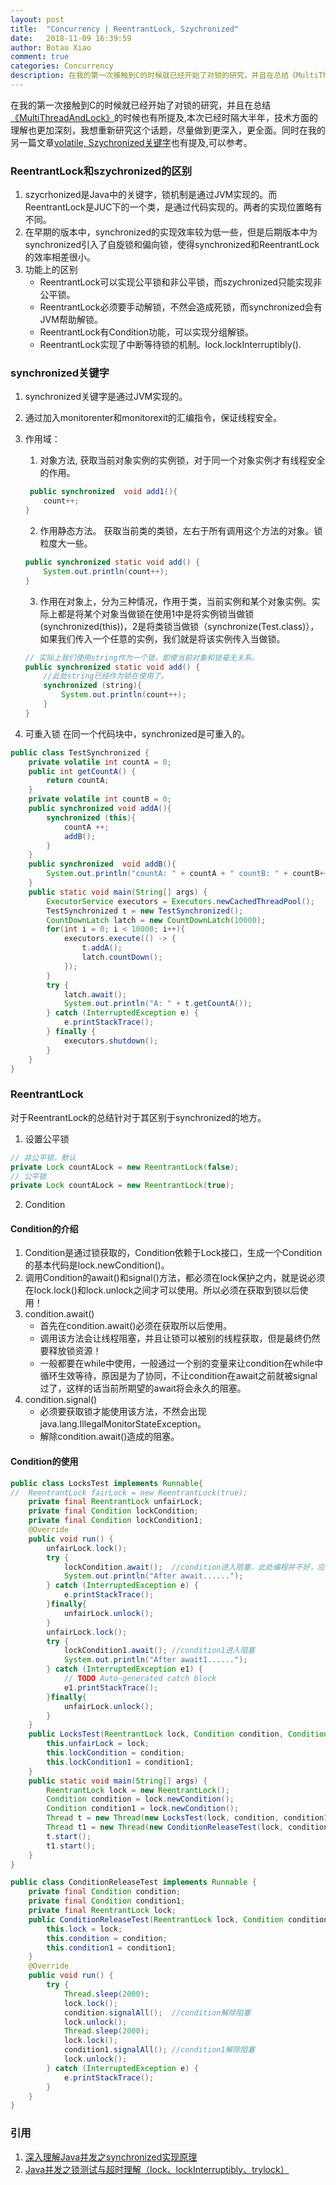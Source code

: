 ```yaml
---
layout: post
title:  "Concurrency | ReentrantLock, Szychronized"
date:   2018-11-09 16:39:59
author: Botao Xiao
comment: true
categories: Concurrency
description: 在我的第一次接触到C的时候就已经开始了对锁的研究，并且在总结《MultiThreadAndLock》的时候也有所提及,本次已经时隔大半年，技术方面的理解也更加深刻，我想重新研究这个话题，尽量做到更深入，更全面。同时在我的另一篇文章《volatile, Szychronized关键字》也有提及,可以参考。
---
```

在我的第一次接触到C的时候就已经开始了对锁的研究，并且在总结[《MultiThreadAndLock》](https://github.com/Seanforfun/Java-Knowledge/blob/master/Conclusions/MultiThreadAndLock.txt)的时候也有所提及,本次已经时隔大半年，技术方面的理解也更加深刻，我想重新研究这个话题，尽量做到更深入，更全面。同时在我的另一篇文章[volatile, Szychronized关键字](https://seanforfun.github.io/javacore/concurrency/2018/11/07/VolatileSynchronized.html)也有提及,可以参考。

### ReentrantLock和szychronized的区别
1. szycrhonized是Java中的关键字，锁机制是通过JVM实现的。而ReentrantLock是JUC下的一个类，是通过代码实现的。两者的实现位置略有不同。
2. 在早期的版本中，synchronized的实现效率较为低一些，但是后期版本中为synchronized引入了自旋锁和偏向锁，使得synchronized和ReentrantLock的效率相差很小。
3. 功能上的区别
    * ReentrantLock可以实现公平锁和非公平锁，而szychronized只能实现非公平锁。
    * ReentrantLock必须要手动解锁，不然会造成死锁，而synchronized会有JVM帮助解锁。
    * ReentrantLock有Condition功能，可以实现分组解锁。
    * ReentrantLock实现了中断等待锁的机制。lock.lockInterruptibly().

### synchronized关键字
1. synchronized关键字是通过JVM实现的。
2. 通过加入monitorenter和monitorexit的汇编指令，保证线程安全。
3. 作用域：
    1. 对象方法, 获取当前对象实例的实例锁，对于同一个对象实例才有线程安全的作用。
    ```Java
     public synchronized  void add1(){
        count++;
    }
    ```
    
    2. 作用静态方法。 获取当前类的类锁，左右于所有调用这个方法的对象。锁粒度大一些。
    ```Java
    public synchronized static void add() {
        System.out.println(count++);
    }
    ```
    
    3. 作用在对象上，分为三种情况，作用于类，当前实例和某个对象实例。实际上都是将某个对象当做锁在使用1中是将实例锁当做锁(synchronized(this))，2是将类锁当做锁（synchronize(Test.class)），如果我们传入一个任意的实例，我们就是将该实例传入当做锁。
    ```Java
    // 实际上我们使用string作为一个锁，即使当前对象和锁毫无关系。     
    public synchronized static void add() {
        //此处string已经作为锁在使用了。
        synchronized (string){
            System.out.println(count++);
        }
    }
    ```

4. 可重入锁
在同一个代码块中，synchronized是可重入的。
```Java
public class TestSynchronized {
    private volatile int countA = 0;
    public int getCountA() {
        return countA;
    }
    private volatile int countB = 0;
    public synchronized void addA(){
        synchronized (this){
            countA ++;
            addB();
        }
    }
    public synchronized  void addB(){
        System.out.println("countA: " + countA + " countB: " + countB++);
    }
    public static void main(String[] args) {
        ExecutorService executors = Executors.newCachedThreadPool();
        TestSynchronized t = new TestSynchronized();
        CountDownLatch latch = new CountDownLatch(10000);
        for(int i = 0; i < 10000; i++){
            executors.execute(() -> {
                t.addA();
                latch.countDown();
            });
        }
        try {
            latch.await();
            System.out.println("A: " + t.getCountA());
        } catch (InterruptedException e) {
            e.printStackTrace();
        } finally {
            executors.shutdown();
        }
    }
}
```

### ReentrantLock
对于ReentrantLock的总结针对于其区别于synchronized的地方。
1. 设置公平锁
```Java
// 非公平锁，默认
private Lock countALock = new ReentrantLock(false);
// 公平锁
private Lock countALock = new ReentrantLock(true);
```

2. Condition
#### Condition的介绍
1. Condition是通过锁获取的，Condition依赖于Lock接口，生成一个Condition的基本代码是lock.newCondition()。
2. 调用Condition的await()和signal()方法，都必须在lock保护之内，就是说必须在lock.lock()和lock.unlock之间才可以使用。所以必须在获取到锁以后使用！
3. condition.await()
	* 首先在condition.await()必须在获取所以后使用。
	* 调用该方法会让线程阻塞，并且让锁可以被别的线程获取，但是最终仍然要释放锁资源！
	* 一般都要在while中使用，一般通过一个别的变量来让condition在while中循环生效等待，原因是为了协同，不让condition在await之前就被signal过了，这样的话当前所期望的await将会永久的阻塞。
4. condition.signal()
	* 必须要获取锁才能使用该方法，不然会出现java.lang.IllegalMonitorStateException。
	* 解除condition.await()造成的阻塞。

#### Condition的使用
```Java
public class LocksTest implements Runnable{
//	ReentrantLock fairLock = new ReentrantLock(true);
	private final ReentrantLock unfairLock;
	private final Condition lockCondition;
	private final Condition lockCondition1;
	@Override
	public void run() {
		unfairLock.lock();
		try {
			lockCondition.await();	//condition进入阻塞，此处编程并不好，应该让condition进入阻塞应该配合别的变量在while中使用。不然会造成signal在await之前调用。
			System.out.println("After await......");
		} catch (InterruptedException e) {
			e.printStackTrace();
		}finally{
			unfairLock.unlock();
		}
		unfairLock.lock();
		try {
			lockCondition1.await();	//condition1进入阻塞
			System.out.println("After await1......");
		} catch (InterruptedException e1) {
			// TODO Auto-generated catch block
			e1.printStackTrace();
		}finally{
			unfairLock.unlock();
		}
	}
	public LocksTest(ReentrantLock lock, Condition condition, Condition condition1){
		this.unfairLock = lock;
		this.lockCondition = condition;
		this.lockCondition1 = condition1;
	}
	public static void main(String[] args) {
		ReentrantLock lock = new ReentrantLock();
		Condition condition = lock.newCondition();
		Condition condition1 = lock.newCondition();
		Thread t = new Thread(new LocksTest(lock, condition, condition1));
		Thread t1 = new Thread(new ConditionReleaseTest(lock, condition, condition1));
		t.start();
		t1.start();
	}
}
```
```Java
public class ConditionReleaseTest implements Runnable {
	private final Condition condition;
	private final Condition condition1;
	private final ReentrantLock lock;
	public ConditionReleaseTest(ReentrantLock lock, Condition condition, Condition condition1){
		this.lock = lock;
		this.condition = condition;
		this.condition1 = condition1;
	}
	@Override
	public void run() {
		try {
			Thread.sleep(2000);
			lock.lock();
			condition.signalAll();	//condition解除阻塞
			lock.unlock();
			Thread.sleep(2000);
			lock.lock();
			condition1.signalAll();	//condition1解除阻塞
			lock.unlock();
		} catch (InterruptedException e) {
			e.printStackTrace();
		}
	}
}
```

### 引用
1. [深入理解Java并发之synchronized实现原理](https://blog.csdn.net/javazejian/article/details/72828483)
2. [Java并发之锁测试与超时理解（lock、lockInterruptibly、trylock）](https://blog.csdn.net/jisuanjiguoba/article/details/80095506)